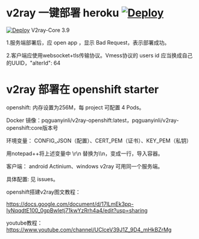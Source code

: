 # v2ray 一键部署 heroku [![Deploy](https://www.herokucdn.com/deploy/button.png)](https://heroku.com/deploy?template=https://github.com/wangyi2005/v2ray-heroku)

 [![Deploy](https://www.herokucdn.com/deploy/button.png)](https://heroku.com/deploy?template=https://github.com/pqguanyinli/v2ray-heroku)
V2ray-Core 3.9

1.服务端部署后，应 open app ，显示 Bad Request，表示部署成功。

2.客户端应使用websocket+tls传输协议。Vmess协议的 users id 应当换成自己的UUID，"alterId": 64
# v2ray 部署在 openshift starter
openshift: 内存设置为256M，每 project 可配置 4 Pods。

Docker 镜像：pqguanyinli/v2ray-openshift:latest，pqguanyinli/v2ray-openshift:core版本号

环境变量： CONFIG_JSON（配置）、CERT_PEM（证书）、KEY_PEM（私钥）

用notepad++将上述变量中 \r\n 替换为\\\n，变成一行，导入容器。

客户端： android Actinium、windows v2ray 可用同一个服务端。

具体配置: 见 issues。

openshift搭建v2ray图文教程：

https://docs.google.com/document/d/17lLmEk3pp-IyNqqdtE100_0gpBwIetj71kwYzRrh4a4/edit?usp=sharing

youtube教程：https://www.youtube.com/channel/UClceV39J1Z_9D4_mHkBZrMg
